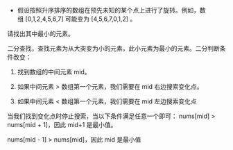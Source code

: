 * 假设按照升序排序的数组在预先未知的某个点上进行了旋转。例如，数组 [0,1,2,4,5,6,7] 可能变为 [4,5,6,7,0,1,2] 。

请找出其中最小的元素。

二分查找，查找元素为从大突变为小的元素，此小元素为最小的元素。二分判断条件改变：

1. 找到数组的中间元素 mid。

2. 如果中间元素 > 数组第一个元素，我们需要在 mid 右边搜索变化点。

3. 如果中间元素 < 数组第一个元素，我们需要在 mid 左边搜索变化点

当我们找到变化点时停止搜索，当以下条件满足任意一个即可：
nums[mid] > nums[mid + 1]，因此 mid+1 是最小值。

nums[mid - 1] > nums[mid]，因此 mid 是最小值


